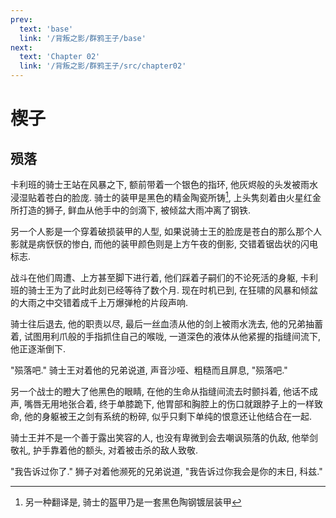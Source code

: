 ```yaml
---
prev:
  text: 'base'
  link: '/背叛之影/群鸦王子/base'
next:
  text: 'Chapter 02'
  link: '/背叛之影/群鸦王子/src/chapter02'
---
```


# 楔子

## 殒落

卡利班的骑士王站在风暴之下, 额前带着一个银色的指环, 他灰烬般的头发被雨水浸湿贴着苍白的脸庞. 骑士的装甲是黑色的精金陶瓷所铸[^背叛之影-群鸦王子-src01-1], 上头隽刻着由火星红金所打造的狮子, 鲜血从他手中的剑滴下, 被倾盆大雨冲离了钢铁.

另一个人影是一个穿着破损装甲的人型, 如果说骑士王的脸庞是苍白的那么那个人影就是病恹恹的惨白, 而他的装甲颜色则是上方午夜的倒影, 交错着锯齿状的闪电标志.

战斗在他们周遭、上方甚至脚下进行着, 他们踩着子嗣们的不论死活的身躯, 卡利班的骑士王为了此时此刻已经等待了数个月. 现在时机已到, 在狂啸的风暴和倾盆的大雨之中交错着成千上万爆弹枪的片段声响.

骑士往后退去, 他的职责以尽, 最后一丝血渍从他的剑上被雨水洗去, 他的兄弟抽蓄着, 试图用利爪般的手指抓住自己的喉咙, 一道深色的液体从他紧握的指缝间流下, 他正逐渐倒下.

"殒落吧." 骑士王对着他的兄弟说道, 声音沙哑、粗糙而且屏息, "殒落吧."

另一个战士的瞪大了他黑色的眼睛, 在他的生命从指缝间流去时颤抖着, 他话不成声, 嘴唇无用地张合着, 终于单膝跪下, 他胃部和胸腔上的伤口就跟脖子上的一样致命, 他的身躯被王之剑有系统的粉碎, 似乎只剩下单纯的恨意还让他结合在一起.

骑士王并不是一个善于露出笑容的人, 也没有卑微到会去嘲讽殒落的仇敌, 他举剑敬礼, 护手靠着他的额头, 对着被击杀的敌人致敬.

"我告诉过你了." 狮子对着他濒死的兄弟说道, "我告诉过你我会是你的末日, 科兹."

[^背叛之影-群鸦王子-src01-1]: 另一种翻译是, 骑士的盔甲乃是一套黑色陶钢镀层装甲
